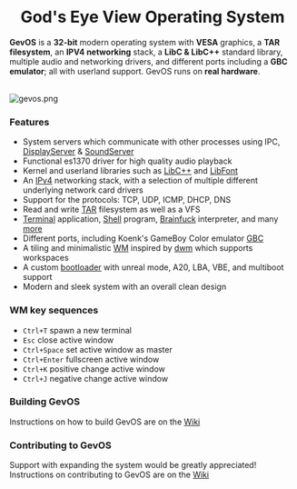 <br><h1 align="center">God's Eye View Operating System</h1>
<strong>GevOS</strong> is a <strong>32-bit</strong> modern operating system with <strong>VESA</strong> graphics, a <strong>TAR filesystem</strong>, an <strong>IPV4 networking</strong> stack, a <strong>LibC & LibC++</strong> standard library, multiple audio and networking drivers, and different ports including a <strong>GBC emulator</strong>; all with userland support. GevOS runs on <strong>real hardware</strong>. <br><br>

![gevos.png](https://i.postimg.cc/Px4JtnPq/GEVIMG.png)

### Features
  * System servers which communicate with other processes using IPC, [DisplayServer](Userland/Servers/Display/) & [SoundServer](Userland/Servers/Sound/)
  * Functional es1370 driver for high quality audio playback
  * Kernel and userland libraries such as [LibC++](Libraries/LibC++) and [LibFont](Libraries/LibFont)
  * An [IPv4](Kernel/Net/) networking stack, with a selection of multiple different underlying network card drivers
  * Support for the protocols: TCP, UDP, ICMP, DHCP, DNS
  * Read and write [TAR](Kernel/Filesystem/) filesystem as well as a VFS
  * [Terminal](Userland/Apps/Terminal) application, [Shell](Userland/Apps/Shell) program, [Brainfuck](Userland/Apps/Brainfuck) interpreter, and many [more](Userland/Apps/) 
  * Different ports, including Koenk's GameBoy Color emulator [GBC](Userland/Ports/GBC)
  * A tiling and minimalistic [WM](Userland/Servers/Display) inspired by [dwm](https://dwm.suckless.org/) which supports workspaces
  * A custom [bootloader](Bootloader) with unreal mode, A20, LBA, VBE, and multiboot support
  * Modern and sleek system with an overall clean design

### WM key sequences
  * `Ctrl+T` spawn a new terminal
  * `Esc` close active window
  * `Ctrl+Space` set active window as master
  * `Ctrl+Enter` fullscreen active window
  * `Ctrl+K` positive change active window
  * `Ctrl+J` negative change active window

### Building GevOS

Instructions on how to build GevOS are on the [Wiki](https://github.com/KamalDevelopers/GevOS/wiki/Building)

### Contributing to GevOS

Support with expanding the system would be greatly appreciated! <br>
Instructions on contributing to GevOS are on the [Wiki](https://github.com/KamalDevelopers/GevOS/wiki/Contributing)


